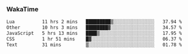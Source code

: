 ### WakaTime

<!--START_SECTION:waka-->

```txt
Lua          11 hrs 2 mins   █████████▒░░░░░░░░░░░░░░░   37.94 %
Other        10 hrs 3 mins   ████████▓░░░░░░░░░░░░░░░░   34.57 %
JavaScript   5 hrs 13 mins   ████▒░░░░░░░░░░░░░░░░░░░░   17.95 %
CSS          1 hr 51 mins    █▓░░░░░░░░░░░░░░░░░░░░░░░   06.37 %
Text         31 mins         ▒░░░░░░░░░░░░░░░░░░░░░░░░   01.78 %
```

<!--END_SECTION:waka-->
